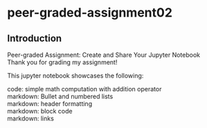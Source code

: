 # peer-graded-assignment02

## Introduction
Peer-graded Assignment: Create and Share Your Jupyter Notebook<br>
Thank you for grading my assignment!

This jupyter notebook showcases the following:

  code: simple math computation with addition operator <br>
  markdown: Bullet and numbered lists <br>
  markdown: header formatting <br>
  markdown: block code <br>
  markdown: links
